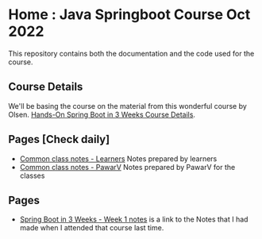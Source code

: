 # Home : Java Springboot Course Oct 2022

This repository contains both the documentation and the code used for the course.

## Course Details
We'll be basing the course on the material from this wonderful course by Olsen.
[Hands-On Spring Boot in 3 Weeks Course Details](pages/hands-on-spring-boot-in-3-weeks.md).


## Pages [Check daily]

- [Common class notes - Learners](pages/common-class-notes-learners.md) Notes prepared by learners
- [Common class notes - PawarV](pages/common-class-notes-pawarv.md) Notes prepared by PawarV for the classes

## Pages 
- [Spring Boot in 3 Weeks - Week 1 notes](pages/spring-boot-first-week-notes.md) is a link to the Notes that I had made when I attended that course last time. 